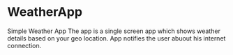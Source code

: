 # WeatherApp
Simple Weather App
The app is a single screen app which shows weather details based on your geo location.
App notifies the user abuout his internet connection.
